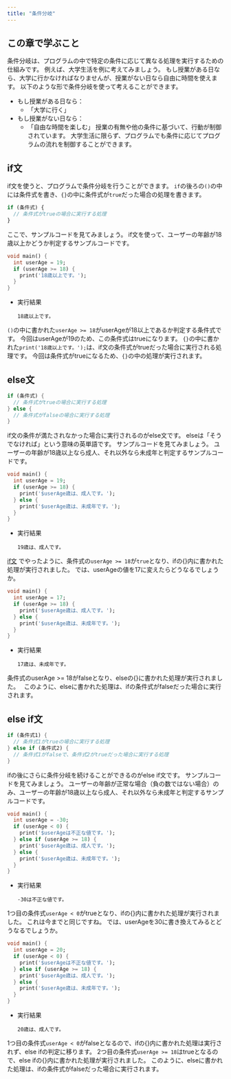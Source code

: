 ```yaml
---
title: "条件分岐"
---
```


## この章で学ぶこと
条件分岐は、プログラムの中で特定の条件に応じて異なる処理を実行するための仕組みです。
例えば、大学生活を例に考えてみましょう。
もし授業がある日なら、大学に行かなければなりませんが、授業がない日なら自由に時間を使えます。
以下のような形で条件分岐を使って考えることができます。
- もし授業がある日なら：
    - 「大学に行く」
- もし授業がない日なら：
    - 「自由な時間を楽しむ」
授業の有無や他の条件に基づいて、行動が制御されています。
大学生活に限らず、プログラムでも条件に応じてプログラムの流れを制御することができます。

## if文
if文を使うと、プログラムで条件分岐を行うことができます。
`if`の後ろの`()`の中には条件式を書き、`{}`の中に条件式が`true`だった場合の処理を書きます。

```jsx
if (条件式) {
  // 条件式がtrueの場合に実行する処理
}
```
ここで、サンプルコードを見てみましょう。
if文を使って、ユーザーの年齢が18歳以上かどうか判定するサンプルコードです。

```dart
void main() {
  int userAge = 19;
  if (userAge >= 18) {
    print('18歳以上です。');
  }
}
```

- 実行結果
    
    ```
    18歳以上です。
    ```
    
`()`の中に書かれた`userAge >= 18`がuserAgeが18以上であるか判定する条件式です。
今回はuserAgeが19のため、この条件式はtrueになります。
`{}`の中に書かれた`print('18歳以上です。');`は、if文の条件式がtrueだった場合に実行される処理です。
今回は条件式がtrueになるため、`{}`の中の処理が実行されます。

## else文
```dart
if (条件式) {
  // 条件式がtrueの場合に実行する処理
} else {
  // 条件式がfalseの場合に実行する処理
}
```
if文の条件が満たされなかった場合に実行されるのがelse文です。
elseは「そうでなければ」という意味の英単語です。
サンプルコードを見てみましょう。
ユーザーの年齢が18歳以上なら成人、それ以外なら未成年と判定するサンプルコードです。

```dart
void main() {
  int userAge = 19;
  if (userAge >= 18) {
    print('$userAge歳は、成人です。');
  } else {
    print('$userAge歳は、未成年です。');
  }
}
```
- 実行結果
    ```
    19歳は、成人です。
    ```
[if文](https://www.notion.so/if-173b009b2e26460aaff25323c4b65b0d?pvs=21) でやったように、条件式の`userAge >= 18`が`true`となり、ifの{}内に書かれた処理が実行されました。
では、userAgeの値を17に変えたらどうなるでしょうか。

```dart
void main() {
  int userAge = 17;
  if (userAge >= 18) {
    print('$userAge歳は、成人です。');
  } else {
    print('$userAge歳は、未成年です。');
  }
}
```

- 実行結果
    
    ```
    17歳は、未成年です。
    ```
    
条件式のuserAge >= 18がfalseとなり、elseの{}に書かれた処理が実行されました。　
このように、elseに書かれた処理は、ifの条件式がfalseだった場合に実行されます。

## else if文

```dart
if (条件式1) {
  // 条件式1がtrueの場合に実行する処理
} else if (条件式2) {
  // 条件式1がfalseで、条件式2がtrueだった場合に実行する処理
}
```

ifの後にさらに条件分岐を続けることができるのがelse if文です。
サンプルコードを見てみましょう。
ユーザーの年齢が正常な場合（負の数ではない場合）のみ、ユーザーの年齢が18歳以上なら成人、それ以外なら未成年と判定するサンプルコードです。

```dart
void main() {
  int userAge = -30;
  if (userAge < 0) {
    print('$userAgeは不正な値です。');
  } else if (userAge >= 18) {
    print('$userAge歳は、成人です。');
  } else {
    print('$userAge歳は、未成年です。');
  }
}
```

- 実行結果
    
    ```
    -30は不正な値です。
    ```

1つ目の条件式`userAge < 0`がtrueとなり、ifの{}内に書かれた処理が実行されました。
これは今までと同じですね。
では、userAgeを30に書き換えてみるとどうなるでしょうか。

```dart
void main() {
  int userAge = 20;
  if (userAge < 0) {
    print('$userAgeは不正な値です。');
  } else if (userAge >= 18) {
    print('$userAge歳は、成人です。');
  } else {
    print('$userAge歳は、未成年です。');
  }
}
```

- 実行結果
    
    ```
    20歳は、成人です。
    ```
    
1つ目の条件式`userAge < 0`がfalseとなるので、ifの{}内に書かれた処理は実行されず、else ifの判定に移ります。
2つ目の条件式`userAge >= 18`はtrueとなるので、else ifの{}内に書かれた処理が実行されました。
このように、elseに書かれた処理は、ifの条件式がfalseだった場合に実行されます。
